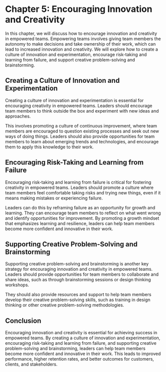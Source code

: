 Chapter 5: Encouraging Innovation and Creativity
================================================

In this chapter, we will discuss how to encourage innovation and creativity in empowered teams. Empowering teams involves giving team members the autonomy to make decisions and take ownership of their work, which can lead to increased innovation and creativity. We will explore how to create a culture of innovation and experimentation, encourage risk-taking and learning from failure, and support creative problem-solving and brainstorming.

Creating a Culture of Innovation and Experimentation
----------------------------------------------------

Creating a culture of innovation and experimentation is essential for encouraging creativity in empowered teams. Leaders should encourage team members to think outside the box and experiment with new ideas and approaches.

This involves promoting a culture of continuous improvement, where team members are encouraged to question existing processes and seek out new ways of doing things. Leaders should also provide opportunities for team members to learn about emerging trends and technologies, and encourage them to apply this knowledge to their work.

Encouraging Risk-Taking and Learning from Failure
-------------------------------------------------

Encouraging risk-taking and learning from failure is critical for fostering creativity in empowered teams. Leaders should promote a culture where team members feel comfortable taking risks and trying new things, even if it means making mistakes or experiencing failure.

Leaders can do this by reframing failure as an opportunity for growth and learning. They can encourage team members to reflect on what went wrong and identify opportunities for improvement. By promoting a growth mindset that emphasizes learning and resilience, leaders can help team members become more confident and innovative in their work.

Supporting Creative Problem-Solving and Brainstorming
-----------------------------------------------------

Supporting creative problem-solving and brainstorming is another key strategy for encouraging innovation and creativity in empowered teams. Leaders should provide opportunities for team members to collaborate and share ideas, such as through brainstorming sessions or design thinking workshops.

They should also provide resources and support to help team members develop their creative problem-solving skills, such as training in design thinking or other creative problem-solving methodologies.

Conclusion
----------

Encouraging innovation and creativity is essential for achieving success in empowered teams. By creating a culture of innovation and experimentation, encouraging risk-taking and learning from failure, and supporting creative problem-solving and brainstorming, leaders can help team members become more confident and innovative in their work. This leads to improved performance, higher retention rates, and better outcomes for customers, clients, and stakeholders.
